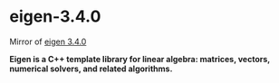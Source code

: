 # eigen-3.4.0
Mirror of [eigen 3.4.0](https://eigen.tuxfamily.org/)

**Eigen is a C++ template library for linear algebra: matrices, vectors, numerical solvers, and related algorithms.**